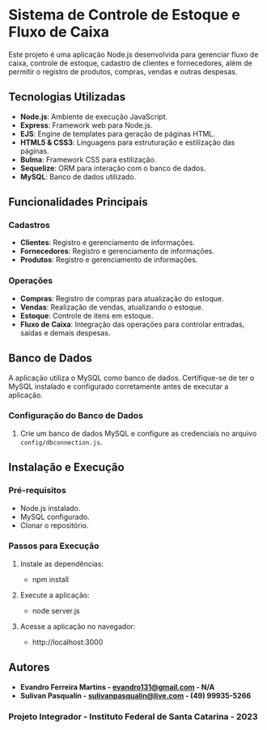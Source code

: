 # Sistema de Controle de Estoque e Fluxo de Caixa

Este projeto é uma aplicação Node.js desenvolvida para gerenciar fluxo de caixa, controle de estoque, cadastro de clientes e fornecedores, além de permitir o registro de produtos, compras, vendas e outras despesas.

## Tecnologias Utilizadas

- **Node.js**: Ambiente de execução JavaScript.
- **Express**: Framework web para Node.js.
- **EJS**: Engine de templates para geração de páginas HTML.
- **HTML5 & CSS3**: Linguagens para estruturação e estilização das páginas.
- **Bulma**: Framework CSS para estilização.
- **Sequelize**: ORM para interação com o banco de dados.
- **MySQL**: Banco de dados utilizado.

## Funcionalidades Principais

### Cadastros
- **Clientes**: Registro e gerenciamento de informações.
- **Fornecedores**: Registro e gerenciamento de informações.
- **Produtos**: Registro e gerenciamento de informações.

### Operações
- **Compras**: Registro de compras para atualização do estoque.
- **Vendas**: Realização de vendas, atualizando o estoque.
- **Estoque**: Controle de itens em estoque.
- **Fluxo de Caixa**: Integração das operações para controlar entradas, saídas e demais despesas.

## Banco de Dados

A aplicação utiliza o MySQL como banco de dados. Certifique-se de ter o MySQL instalado e configurado corretamente antes de executar a aplicação.

### Configuração do Banco de Dados
1. Crie um banco de dados MySQL e configure as credenciais no arquivo `config/dbconnection.js`.

## Instalação e Execução    

### Pré-requisitos
- Node.js instalado.
- MySQL configurado.
- Clonar o repositório.

### Passos para Execução
1. Instale as dependências:
    - npm install

2. Execute a aplicação:
    - node server.js

3. Acesse a aplicação no navegador:
    - http://localhost:3000

## Autores
- **Evandro Ferreira Martins - evandro131@gmail.com      - N/A**
- **Sulivan Pasqualin        - sulivanpasqualin@live.com - (49) 99935-5266**

### Projeto Integrador - Instituto Federal de Santa Catarina - 2023